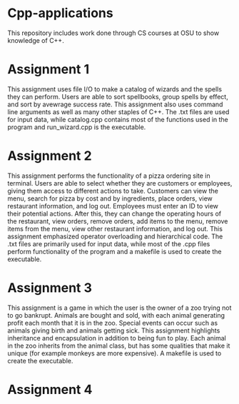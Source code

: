 # Cpp-applications
This repository includes work done through CS courses at OSU to show knowledge of C++.

# Assignment 1
This assignment uses file I/O to make a catalog of wizards and the spells they can perform. Users are able to sort spellbooks, group spells by effect, and sort by avewrage success rate. This assignment also uses command line arguments as well as many other staples of C++. The .txt files are used for input data, while catalog.cpp contains most of the functions used in the program and run_wizard.cpp is the executable. 

# Assignment 2
This assignment performs the functionality of a pizza ordering site in terminal. Users are able to select whether they are customers or employees, giving them access to different actions to take. Customers can view the menu, search for pizza by cost and by ingredients, place orders, view restaurant information, and log out. Employees must enter an ID to view their potential actions. After this, they can change the operating hours of the restaurant, view orders, remove orders, add items to the menu, remove items from the menu, view other restaurant information, and log out. This assignment emphasized operator overloading and hierarchical code. The .txt files are primarily used for input data, while most of the .cpp files perform functionality of the program and a makefile is used to create the executable.

# Assignment 3
This assignment is a game in which the user is the owner of a zoo trying not to go bankrupt. Animals are bought and sold, with each animal generating profit each month that it is in the zoo. Special events can occur such as animals giving birth and animals getting sick. This assignment highlights inheritance and encapsulation in addition to being fun to play. Each animal in the zoo inherits from the animal class, but has some qualities that make it unique (for example monkeys are more expensive). A makefile is used to create the executable.

# Assignment 4
